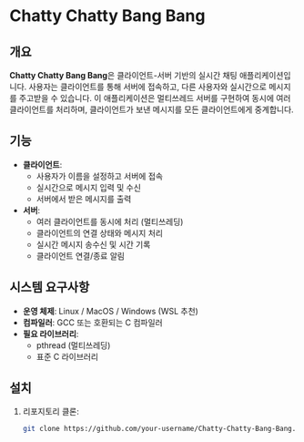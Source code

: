 # Chatty Chatty Bang Bang

## 개요
**Chatty Chatty Bang Bang**은 클라이언트-서버 기반의 실시간 채팅 애플리케이션입니다. 사용자는 클라이언트를 통해 서버에 접속하고, 다른 사용자와 실시간으로 메시지를 주고받을 수 있습니다. 이 애플리케이션은 멀티쓰레드 서버를 구현하여 동시에 여러 클라이언트를 처리하며, 클라이언트가 보낸 메시지를 모든 클라이언트에게 중계합니다.

## 기능
- **클라이언트**:
  - 사용자가 이름을 설정하고 서버에 접속
  - 실시간으로 메시지 입력 및 수신
  - 서버에서 받은 메시지를 출력
- **서버**:
  - 여러 클라이언트를 동시에 처리 (멀티쓰레딩)
  - 클라이언트의 연결 상태와 메시지 처리
  - 실시간 메시지 송수신 및 시간 기록
  - 클라이언트 연결/종료 알림

## 시스템 요구사항
- **운영 체제**: Linux / MacOS / Windows (WSL 추천)
- **컴파일러**: GCC 또는 호환되는 C 컴파일러
- **필요 라이브러리**: 
  - pthread (멀티쓰레딩)
  - 표준 C 라이브러리

## 설치
1. 리포지토리 클론:
   ```bash
   git clone https://github.com/your-username/Chatty-Chatty-Bang-Bang.git

